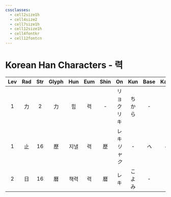 ```yaml
---
cssclasses:
  - cell2size1h
  - cell4size2
  - cell7size1h
  - cell12size1h
  - cell4fontkr
  - cell12fontcn
---
```


# Korean Han Characters - 력

| Lev | Rad | Str | Glyph | Hun | Eum | Shin |     On      | Kun | Base | Kana | Simp | Man | Can  | Viet |
| :-: | :-: | :-: | :---: | :-: | :-: | :--: | :---------: | :-: | :--: | :--: | :--: | :-: | :--: | :--: |
|  1  |  力  |  2  |   力   |  힘  |  력  |  -   |  リョク<br>リキ  | ちから |  -   |  -   |  -   | lì  | lik6 | lực  |
|  1  |  止  | 16  |   歷   | 지낼  |  력  |  歴   | レキ<br>*リャク* |  -  | *へ*  | *る*  |  历   | lì  | lik6 | lịch |
|  2  |  日  | 16  |   曆   | 책력  |  력  |  暦   |     レキ      | こよみ |  -   |  -   |  历   | lì  | lik6 | lịch |
